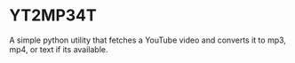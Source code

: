 # YT2MP34T
A simple python utility that fetches a YouTube video and converts it to mp3, mp4, or text if its available. 
